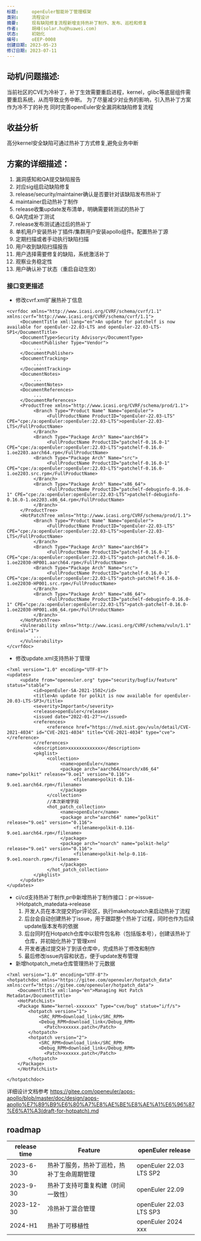 ```yaml
---
标题:     openEuler智能补丁管理框架
类别:     流程设计
摘要:     现有缺陷修复流程新增支持热补丁制作、发布、巡检和修复
作者:     胡峰(solar.hu@huawei.com)
状态:     初始化
编号:     oEEP-0008
创建日期: 2023-05-23
修订日期: 2023-07-11
---
```


## 动机/问题描述:
当前社区的CVE为冷补丁，补丁生效需要重启进程，kernel，glibc等底层组件需要重启系统，从而导致业务中断。
为了尽量减少对业务的影响，引入热补丁方案作为冷不丁的补充
同时完善openEuler安全漏洞和缺陷修复流程

## 收益分析
高分kernel安全缺陷可通过热补丁方式修复,避免业务中断

## 方案的详细描述：
1. 漏洞感知和QA提交缺陷报告
2. 对应sig组启动缺陷修复
3. release/security/maintainer确认是否要针对该缺陷发布热补丁
4. maintainer启动热补丁制作
5. release收集update发布清单，明确需要转测试的热补丁
6. QA完成补丁测试
7. release发布测试通过后的热补丁
8. 单机用户安装热补丁插件/集群用户安装apollo组件。配置热补丁源
9. 定期扫描或者手动执行缺陷扫描
10. 用户收到缺陷扫描报告
11. 用户选择需要修复的缺陷，系统激活补丁
12. 观察业务稳定性
13. 用户确认补丁状态（重启自动生效）

### 接口变更描述
- 修改cvrf.xml扩展热补丁信息
```
<cvrfdoc xmlns="http://www.icasi.org/CVRF/schema/cvrf/1.1" xmlns:cvrf="http://www.icasi.org/CVRF/schema/cvrf/1.1">
     <DocumentTitle xml:lang="en">An update for patchelf is now available for openEuler-22.03-LTS and openEuler-22.03-LTS-SP1</DocumentTitle>
     <DocumentType>Security Advisory</DocumentType>
     <DocumentPublisher Type="Vendor">
          ...
     </DocumentPublisher>
     <DocumentTracking>
          ...
     </DocumentTracking>
     <DocumentNotes>
          ...
     </DocumentNotes>
     <DocumentReferences>
          ...
     </DocumentReferences>
     <ProductTree xmlns="http://www.icasi.org/CVRF/schema/prod/1.1">
          <Branch Type="Product Name" Name="openEuler">
               <FullProductName ProductID="openEuler-22.03-LTS" CPE="cpe:/a:openEuler:openEuler:22.03-LTS">openEuler-22.03-LTS</FullProductName>
          </Branch>
          <Branch Type="Package Arch" Name="aarch64">
               <FullProductName ProductID="patchelf-0.16.0-1" CPE="cpe:/a:openEuler:openEuler:22.03-LTS">patchelf-0.16.0-1.oe2203.aarch64.rpm</FullProductName>
          <Branch Type="Package Arch" Name="src">
               <FullProductName ProductID="patchelf-0.16.0-1" CPE="cpe:/a:openEuler:openEuler:22.03-LTS">patchelf-0.16.0-1.oe2203.src.rpm</FullProductName>
          </Branch>
          <Branch Type="Package Arch" Name="x86_64">
               <FullProductName ProductID="patchelf-debuginfo-0.16.0-1" CPE="cpe:/a:openEuler:openEuler:22.03-LTS">patchelf-debuginfo-0.16.0-1.oe2203.x86_64.rpm</FullProductName>
          </Branch>
     </ProductTree>
     <HotPatchTree xmlns="http://www.icasi.org/CVRF/schema/prod/1.1">
          <Branch Type="Product Name" Name="openEuler">
               <FullProductName ProductID="openEuler-22.03-LTS" CPE="cpe:/a:openEuler:openEuler:22.03-LTS">openEuler-22.03-LTS</FullProductName>
          </Branch>
          <Branch Type="Package Arch" Name="aarch64">
               <FullProductName ProductID="patchelf-0.16.0-1" CPE="cpe:/a:openEuler:openEuler:22.03-LTS">patch-patchelf-0.16.0-1.oe22030-HP001.aarch64.rpm</FullProductName>
          <Branch Type="Package Arch" Name="src">
               <FullProductName ProductID="patchelf-0.16.0-1" CPE="cpe:/a:openEuler:openEuler:22.03-LTS">patch-patchelf-0.16.0-1.oe22030-HP001.src.rpm</FullProductName>
          </Branch>
          <Branch Type="Package Arch" Name="x86_64">
               <FullProductName ProductID="patchelf-debuginfo-0.16.0-1" CPE="cpe:/a:openEuler:openEuler:22.03-LTS">patch-patchelf-0.16.0-1.oe22030-HP001.x86_64.rpm</FullProductName>
          </Branch>
     </HotPatchTree>     
     <Vulnerability xmlns="http://www.icasi.org/CVRF/schema/vuln/1.1" Ordinal="1">
          ...
     </Vulnerability>
</cvrfdoc>
```
- 修改update.xml支持热补丁管理
```
<?xml version="1.0" encoding="UTF-8"?>  
<updates>  
     <update from="openeuler.org" type="security/bugfix/feature" status="stable">  
          <id>openEuler-SA-2021-1502</id>  
          <title>An update for polkit is now available for openEuler-20.03-LTS-SP3</title>  
          <severity>Important</severity>  
          <release>openEuler</release>  
          <issued date="2022-01-27"></issued>  
          <references>  
               <reference href="https://nvd.nist.gov/vuln/detail/CVE-2021-4034" id="CVE-2021-4034" title="CVE-2021-4034" type="cve"></reference>  
          </references>
          <description>xxxxxxxxxxxxx</description>
          <pkglist>
               <collection>
                    <name>openEuler</name>
                    <package arch="aarch64/noarch/x86_64" name="polkit" release="9.oe1" version="0.116">
                         <filename>polkit-0.116-9.oe1.aarch64.rpm</filename>
                    </package>
               </collection>
			   //本次新增字段
			   <hot_patch_collection>
                    <name>openEuler</name>
                    <package arch="aarch64" name="polkit" release="9.oe1" version="0.116">
                         <filename>polkit-0.116-9.oe1.aarch64.rpm</filename>
                    </package>
                    <package arch="noarch" name="polkit-help" release="9.oe1" version="0.116">
                         <filename>polkit-help-0.116-9.oe1.noarch.rpm</filename>
                    </package>
			   </hot_patch_collection>
          </pkglist>
     </update>
</updates>
```
- ci/cd支持热补丁制作,pr中新增热补丁制作接口：pr->issue->Hotpatch_matedata->release
   1. 开发人员在本次提交的pr评论区，执行makehotpatch来启动热补丁流程
   2. 后台会自动创建热补丁issue，用于跟踪整个热补丁过程，同时也作为后续update版本发布的依据
   3. 后台同时在Hotpatch仓库中以软件包名称（包括版本号），创建该热补丁仓库，并初始化热补丁管理xml
   4. 开发者通过提交补丁到该仓库中，完成热补丁修改和制作
   5. 最后修改issue内容和状态，便于update发布管理
- 新增hotpatch_meta仓库管理热补丁元数据
```
<?xml version="1.0" encoding="UTF-8"?>
<hotpatchdoc xmlns="https://gitee.com/openeuler/hotpatch_data" xmlns:cvrf="https://gitee.com/openeuler/hotpatch_data">
	<DocumentTitle xml:lang="en">Managing Hot Patch Metadata</DocumentTitle>
	<HotPatchList>
	<Package Name="kernel-xxxxxxx" Type="cve/bug" statue="i/f/s">
	    <hotpatch version="1">
	        <SRC_RPM>download_link</SRC_RPM>
		    <Debug_RPM>download_link</Debug_RPM>
              <Patch>xxxxxx.patch</Patch>
		</hotpatch>
        <hotpatch version="2">
	        <SRC_RPM>download_link</SRC_RPM>
		    <Debug_RPM>download_link</Debug_RPM>
              <Patch>xxxxxx.patch</Patch>
		</hotpatch>
	</Package>
	</HotPatchList>

</hotpatchdoc>
```

详细设计文档参考
https://gitee.com/openeuler/aops-apollo/blob/master/doc/design/aops-apollo%E7%89%B9%E6%80%A7%E8%AE%BE%E8%AE%A1%E6%96%87%E6%A1%A3(draft-for-hotpatch).md


## roadmap
|release time|Feature|openEuler release|
|-----|-----|------|
|2023-6-30|热补丁服务，热补丁巡检，热补丁生命周期管理|openEuler 22.03 LTS SP2|
|2023-9-30|热补丁支持可重复构建（时间一致性）|openEuler 22.09|
|2023-12-30|冷热补丁混合管理|openEuler 22.03 LTS SP3|
|2024-H1|热补丁可移植性|openEuler 2024 xxx|
